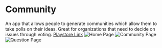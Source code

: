 # Community
An app that allows people to generate communities which allow them to take polls on their ideas. Great for organizations that need to decide on issues through voting.
[Playstore Link](https://play.google.com/store/apps/details?id=sarveshtandon.www.community)
![Home Page](https://lh3.googleusercontent.com/tZs-hizEGE5jEUXC8TE1GL5MhXNQNWx6fJrBhoirR2HCNhhS0BWgh2WDSONEUFQ_tBo=w2736-h1444-rw)
![Community Page](https://play.google.com/store/apps/details?id=sarveshtandon.www.community)
![Question Page](https://lh3.googleusercontent.com/vA_LWANws2BdV48Elh1hXQL7TNn_8VpGM9_Bhg4dYO3TEOMaA2FvkZ2S-TQIORBW_7ER=w2736-h1444-rw)
